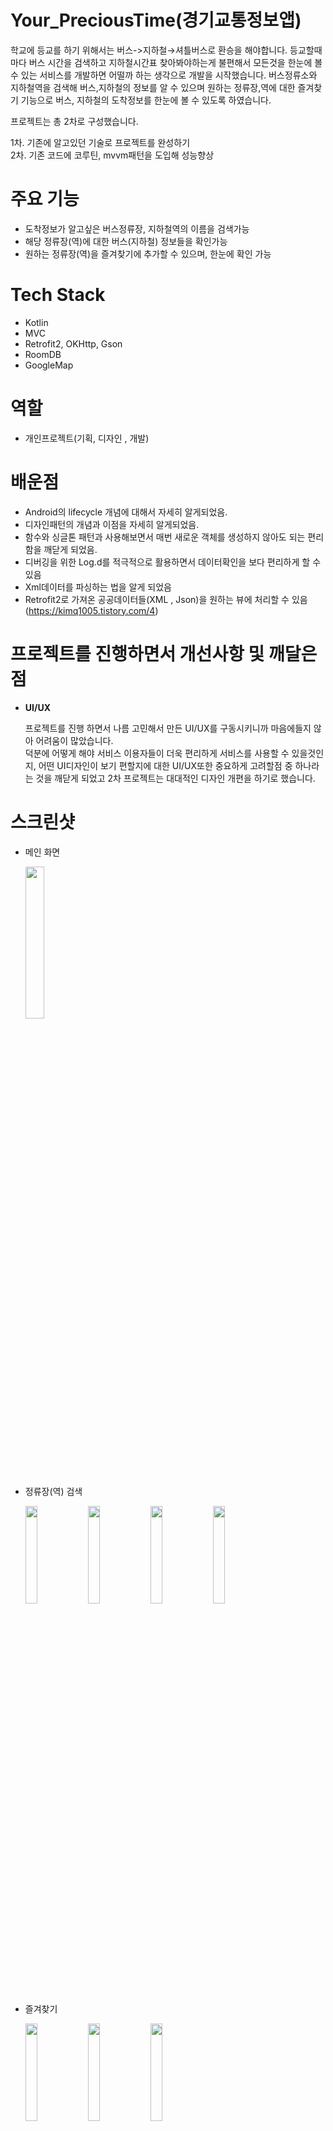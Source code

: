 # Your_PreciousTime(경기교통정보앱)

학교에 등교를 하기 위해서는 버스->지하철→셔틀버스로 환승을 해야합니다. 등교할때마다 버스 시간을 검색하고 지하철시간표 찾아봐야하는게 불편해서 모든것을 한눈에 볼 수 있는 서비스를 개발하면 어떨까 하는 생각으로 개발을 시작했습니다. 버스정류소와 지하철역을 검색해 버스,지하철의 정보를 알 수 있으며  원하는 정류장,역에 대한 즐겨찾기 기능으로 버스, 지하철의 도착정보를 한눈에 볼 수 있도록 하였습니다. 

프로젝트는 총 2차로 구성했습니다. 

1차. 기존에 알고있던 기술로 프로젝트를 완성하기  
2차. 기존 코드에 코루틴, mvvm패턴을 도입해 성능향상





# 주요 기능
* 도착정보가 알고싶은 버스정류장, 지하철역의 이름을 검색가능
* 해당 정류장(역)에 대한 버스(지하철) 정보들을 확인가능
* 원하는 정류장(역)을 즐겨찾기에 추가할 수 있으며, 한눈에 확인 가능  

  
    
    



# Tech Stack
* Kotlin
* MVC
* Retrofit2, OKHttp, Gson
* RoomDB
* GoogleMap


# 역할
* 개인프로젝트(기획, 디자인 , 개발)

# 배운점
* Android의 lifecycle 개념에 대해서 자세히 알게되었음.
* 디자인패턴의 개념과 이점을 자세히 알게되었음.
* 함수와 싱글톤 패턴과 사용해보면서 매번 새로운 객체를 생성하지 않아도 되는 편리함을 깨닫게 되었음.
* 디버깅을 위한 Log.d를 적극적으로 활용하면서 데이터확인을 보다 편리하게 할 수 있음
* Xml데이터를 파싱하는 법을 알게 되었음
* Retrofit2로 가져온 공공데이터들(XML , Json)을 원하는 뷰에 처리할 수 있음 (https://kimq1005.tistory.com/4)



# 프로젝트를 진행하면서 개선사항 및 깨달은 점
* **UI/UX**

  프로젝트를 진행 하면서 나름 고민해서 만든 UI/UX를  구동시키니까 마음에들지 않아 어려움이 많았습니다.  
  덕분에 어떻게 해야 서비스 이용자들이 더욱 편리하게 서비스를 사용할 수 있을것인지, 어떤 UI디자인이 보기 편할지에 대한 UI/UX또한 중요하게 고려할점 중 하나라는 것을 깨닫게 되었고 2차 프로젝트는 대대적인 디자인 개편을 하기로 했습니다.


# 스크린샷
* 메인 화면  

  <img src = "https://user-images.githubusercontent.com/68366753/154833313-2a0e1467-56d8-444a-8d4e-65f875c1fce5.png" width="25%" height="25%">   
    
      
      
  
  
* 정류장(역) 검색

  <img src = "https://user-images.githubusercontent.com/68366753/154833313-2a0e1467-56d8-444a-8d4e-65f875c1fce5.png" width="20%" height="20%">  <img src = "https://user-images.githubusercontent.com/68366753/154833623-b78084e8-0876-481e-81ee-37095d575020.png" width="20%" height="20%">  <img src = "https://user-images.githubusercontent.com/68366753/154833637-3c48804e-a15b-4749-aed2-5c204424a4e3.png" width="20%" height="20%">
  <img src = "https://user-images.githubusercontent.com/68366753/154833703-77f69573-f9a3-4a9e-be57-328d5554961b.png" width="20%" height="20%"> 
 

 

* 즐겨찾기  
  
  <img src = "https://user-images.githubusercontent.com/68366753/154833778-2555b0fb-5ad0-4151-9f2a-69a81e93b436.png" width="20%" height="20%">  <img src = "https://user-images.githubusercontent.com/68366753/154833794-e0d1a9a0-d352-428f-b41f-8a97f8fed582.png" width="20%" height="20%">  <img src = "https://user-images.githubusercontent.com/68366753/154833814-9eeed1a5-78d2-4b4a-976a-b6c8145bc3ca.png" width="20%" height="20%">  
  
  


  





  

  


  

